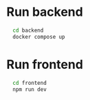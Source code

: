 # Run backend

```bash
  cd backend
  docker compose up
```

# Run frontend

```bash
  cd frontend
  npm run dev
```
